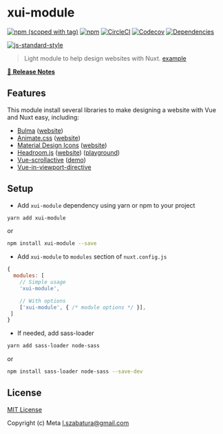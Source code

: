# xui-module
[![npm (scoped with tag)](https://img.shields.io/npm/v/xui-module/latest.svg?style=flat-square)](https://npmjs.com/package/xui-module)
[![npm](https://img.shields.io/npm/dt/xui-module.svg?style=flat-square)](https://npmjs.com/package/xui-module)
[![CircleCI](https://img.shields.io/circleci/project/github/.svg?style=flat-square)](https://circleci.com/gh/)
[![Codecov](https://img.shields.io/codecov/c/github/.svg?style=flat-square)](https://codecov.io/gh/)
[![Dependencies](https://david-dm.org//status.svg?style=flat-square)](https://david-dm.org/)


[![js-standard-style](https://cdn.rawgit.com/standard/standard/master/badge.svg)](http://standardjs.com)

> Light module to help design websites with Nuxt. [example](https://github.com/MetaCorp/nuxt-xui)


[📖 **Release Notes**](./CHANGELOG.md)

## Features

This module install several libraries to make designing a website with Vue and Nuxt easy, including:

+ [Bulma](https://github.com/jgthms/bulma) ([website](http://bulma.io/))
+ [Animate.css](https://github.com/daneden/animate.css/) ([website](https://daneden.github.io/animate.css/))
+ [Material Design Icons](https://github.com/google/material-design-icons) ([website](https://material.io/icons/))
+ [Headroom.js](https://github.com/WickyNilliams/headroom.js/) ([website](http://wicky.nillia.ms/headroom.js/)) ([playground](http://wicky.nillia.ms/headroom.js/playroom/))
+ [Vue-scrollactive](https://github.com/eddiemf/vue-scrollactive) ([demo](https://eddiemf.github.io/vue-scrollactive/examples/example-1.html))
+ [Vue-in-viewport-directive](https://github.com/BKWLD/vue-in-viewport-directive)

## Setup
- Add `xui-module` dependency using yarn or npm to your project

```sh
yarn add xui-module
```
or
```sh
npm install xui-module --save
```

- Add `xui-module` to `modules` section of `nuxt.config.js`

```js
{
  modules: [
    // Simple usage
    'xui-module',

    // With options
    ['xui-module', { /* module options */ }],
 ]
}
```

- If needed, add sass-loader

```sh
yarn add sass-loader node-sass
```
or
```sh
npm install sass-loader node-sass --save-dev
```


<!-- ## Usage

Xui-module gives you access to two new directives -->

## License

[MIT License](./LICENSE)

Copyright (c) Meta <l.szabatura@gmail.com>